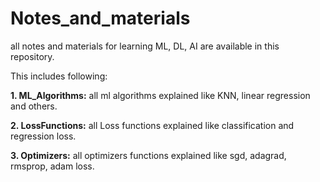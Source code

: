 # Notes_and_materials

all notes and materials for learning  ML, DL, AI are available in this repository.

This includes following:

**1. ML_Algorithms:** all ml algorithms explained like KNN, linear regression and others.

**2. LossFunctions:** all Loss functions explained like classification and regression loss.

**3. Optimizers:** all optimizers functions explained like sgd, adagrad, rmsprop, adam loss.



